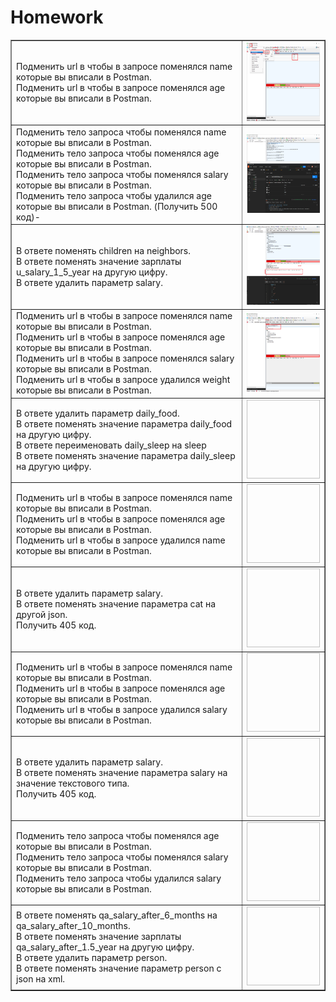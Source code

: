 <!DOCTYPE html>
<h1>Homework</h1>

<html>
 <head>
  <meta charset="utf-8">
 </head>
 <body>
  <table border="1">
   <tr>
    <td> Подменить url в чтобы в запросе поменялся name которые вы вписали в Postman.
    <br> Подменить url в чтобы в запросе поменялся age которые вы вписали в Postman.
    <td><img src="https://github.com/StasTsb/Fiddler/blob/7dfad23cbd0c9392420d95db4da09750c3a54508/screen/01.png" width="340" height="126"></td>
   </tr>
   <tr>
    <td> Подменить тело запроса чтобы поменялся name которые вы вписали в Postman.
    <br> Подменить тело запроса чтобы поменялся age которые вы вписали в Postman. 
    <br> Подменить тело запроса чтобы поменялся salary которые вы вписали в Postman.
    <br> Подменить тело запроса чтобы удалился age которые вы вписали в Postman.  (Получить 500 код)-
    <td><img src="https://github.com/StasTsb/Fiddler/blob/0e3344b1ffd82fddd99aa759c0133c5cd02b4606/screen/02.png" width="340" height="126"></td>
  </tr>
    <tr>
    <td> В ответе поменять children на neighbors. 
    <br> В ответе поменять значение зарплаты u_salary_1_5_year на другую цифру. 
    <br> В ответе удалить параметр salary. 
    <td><img src="https://github.com/StasTsb/Fiddler/blob/021fe11808629b341f66ae6148cf1260a0e03188/screen/03.png" width="340" height="126"></td>
   </tr>
   <tr>
    <td> Подменить url в чтобы в запросе поменялся name которые вы вписали в Postman.
    <br> Подменить url в чтобы в запросе поменялся age которые вы вписали в Postman. 
    <br> Подменить url в чтобы в запросе поменялся salary которые вы вписали в Postman. 
    <br> Подменить url в чтобы в запросе удалился weight которые вы вписали в Postman.
    <td><img src="https://github.com/StasTsb/Fiddler/blob/3fa0266f2da505fec23a4d089b4ac221e4939e70/screen/04.png" width="340" height="126"></td>
  </tr>
    <tr>
    <td> В ответе удалить параметр  daily_food.
    <br> В ответе поменять значение параметра daily_food на другую цифру.     
    <br> В ответе переименовать daily_sleep на sleep
    <br> В ответе поменять значение параметра daily_sleep на другую цифру.
    <td><img src="  " width="340" height="126"></td>
   </tr>
    <tr>
    <td> Подменить url в чтобы в запросе поменялся name которые вы вписали в Postman.
    <br> Подменить url в чтобы в запросе поменялся age которые вы вписали в Postman. 
    <br> Подменить url в чтобы в запросе удалился name которые вы вписали в Postman.
    <td><img src="  " width="340" height="126"></td>
    <tr>
    <td> В ответе удалить параметр  salary.
    <br> В ответе поменять значение параметра cat на другой json. 
    <br> Получить 405 код.
    <td><img src="  " width="340" height="126"></td>
   </tr>
    <tr>
    <td>Подменить url в чтобы в запросе поменялся name которые вы вписали в Postman.
    <br> Подменить url в чтобы в запросе поменялся age которые вы вписали в Postman. 
    <br> Подменить url в чтобы в запросе удалился salary которые вы вписали в Postman.
    <td><img src="  " width="340" height="126"></td>
   </tr>
    <tr>
    <td> В ответе удалить параметр  salary.
    <br> В ответе поменять значение параметра salary на значение текстового типа. 
    <br> Получить 405 код.
    <td><img src="  " width="340" height="126"></td>
   </tr>
    <tr>
    <td> Подменить тело запроса чтобы поменялся age которые вы вписали в Postman. 
    <br> Подменить тело запроса чтобы поменялся salary которые вы вписали в Postman. 
    <br> Подменить тело запроса чтобы удалился salary которые вы вписали в Postman.
    <td><img src="  " width="340" height="126"></td>
   </tr>
    <tr>
    <td> В ответе поменять qa_salary_after_6_months на qa_salary_after_10_months. 
    <br> В ответе поменять значение зарплаты qa_salary_after_1.5_year на другую цифру. 
    <br> В ответе удалить параметр person. 
    <br> В ответе поменять значение параметр person с json на xml.
    <td><img src="  " width="340" height="126"></td>
   </tr>
  </tr>
 </table>
 </body>
</html>

